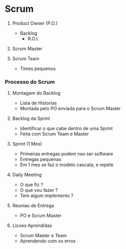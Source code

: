 # Scrum

1. Product Owner (P.O.)
    - Backlog
        - R.O.I.

2. Scrum Master

3. Scrum Team
    - Times pequenos

### Processo do Scrum

1. Montagem do Backlog
    - Lista de Historias
    - Montada pelo PO enviada para o Scrum Master

2. Backlog da Sprint
    - Identificar o que cabe dentro de uma Sprint
    - Feita com Scrum Team e Master

3. Sprint (1 Mes)
    - Primeiras entregas podem nao ser software
    - Entregas pequenas
    - Em 1 mes se faz o modelo cascata, e repete

4. Daily Meeting
    - O que fiz ?
    - O que vou fazer ?
    - Tem algum implemento ?

5. Reuniao de Entrega
    - PO e Scrum Master

6. Licoes Aprendidas
    - Scrum Master e Team
    - Aprendendo com os erros
